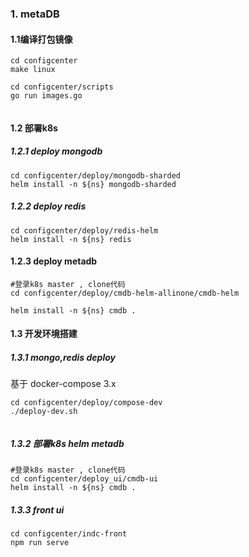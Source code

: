 ### 1. metaDB

#### 1.1编译打包镜像

```
cd configcenter
make linux

cd configcenter/scripts
go run images.go 
 
```

#### 1.2 部署k8s
##### 1.2.1 deploy mongodb
```shell
cd configcenter/deploy/mongodb-sharded
helm install -n ${ns} mongodb-sharded
```

##### 1.2.2 deploy redis
```shell
cd configcenter/deploy/redis-helm
helm install -n ${ns} redis
```

#### 1.2.3 deploy metadb
```
#登录k8s master , clone代码
cd configcenter/deploy/cmdb-helm-allinone/cmdb-helm

helm install -n ${ns} cmdb .
```

#### 1.3 开发环境搭建
##### 1.3.1 mongo,redis deploy
基于 docker-compose 3.x
```shell
cd configcenter/deploy/compose-dev
./deploy-dev.sh


```

##### 1.3.2 部署k8s helm metadb
```
#登录k8s master , clone代码
cd configcenter/deploy_ui/cmdb-ui
helm install -n ${ns} cmdb .
```

##### 1.3.3 front ui

```
cd configcenter/indc-front
npm run serve
```